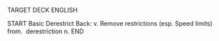 TARGET DECK
ENGLISH

START
Basic
Derestrict
Back: v. Remove restrictions (esp. Speed limits) from.  derestriction n.
END
